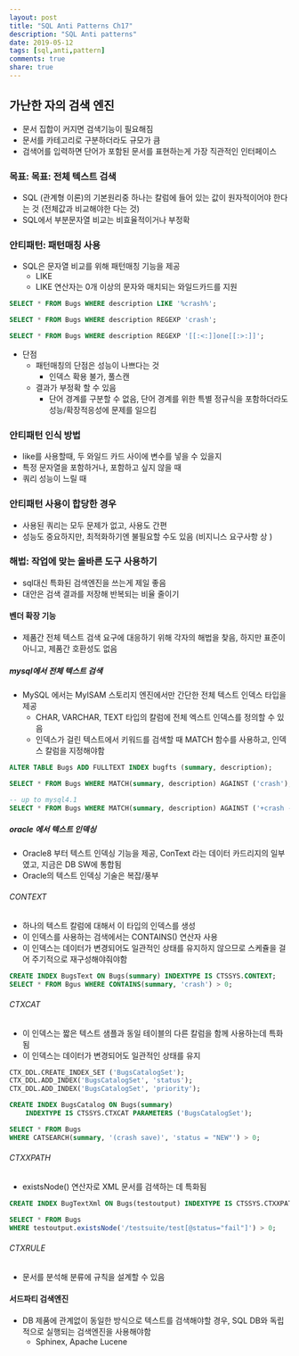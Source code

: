 ```yaml
---
layout: post
title: "SQL Anti Patterns Ch17"
description: "SQL Anti patterns"
date: 2019-05-12
tags: [sql,anti,pattern]
comments: true
share: true
---
```


## 가난한 자의 검색 엔진 
- 문서 집합이 커지면 검색기능이 필요해짐
- 문서를 카테고리로 구분하더라도 규모가 큼
- 검색어를 입력하면 단어가 포함된 문서를 표현하는게 가장 직관적인 인터페이스 

### 목표: 목표: 전체 텍스트 검색 
- SQL (관계형 이론)의 기본원리중 하나는 칼럼에 들어 있는 값이 원자적이어야 한다는 것 (전체값과 비교해야한 다는 것)
- SQL에서 부분문자열 비교는 비효율적이거나 부정확 

### 안티패턴: 패턴매칭 사용 
- SQL은 문자열 비교를 위해 패턴매칭 기능을 제공 
    - LIKE
    - LIKE 연산자는 0개 이상의 문자와 매치되는 와일드카드를 지원 
```sql
SELECT * FROM Bugs WHERE description LIKE '%crash%';

SELECT * FROM Bugs WHERE description REGEXP 'crash';

SELECT * FROM Bugs WHERE description REGEXP '[[:<:]]one[[:>:]]';
```
- 단점
    - 패턴매칭의 단점은 성능이 나쁘다는 것 
        - 인덱스 확용 불가, 풀스캔 
    - 결과가 부정확 할 수 있음 
        - 단어 경계를 구분할 수 없음, 단어 경계를 위한 특별 정규식을 포함하더라도 성능/확장적응성에 문제를 일으킴

### 안티패턴 인식 방법 
- like를 사용할때, 두 와일드 카드 사이에 변수를 넣을 수 있을지 
- 특정 문자열을 포함하거나, 포함하고 싶지 않을 때 
- 쿼리 성능이 느릴 때 

### 안티패턴 사용이 합당한 경우 
- 사용된 쿼리는 모두 문제가 없고, 사용도 간편
- 성능도 중요하지만, 최적화하기엔 불필요할 수도 있음 (비지니스 요구사항 상 )

### 해법: 작업에 맞는 올바른 도구 사용하기 
- sql대신 특화된 검색엔진을 쓰는게 제일 좋음 
- 대안은 검색 결과를 저장해 반복되는 비율 줄이기 

#### 벤더 확장 기능 
- 제품간 전체 텍스트 검색 요구에 대응하기 위해 각자의 해법을 찾음, 하지만 표준이 아니고, 제품간 호환성도 없음 

##### mysql에서 전체 텍스트 검색 
- MySQL 에서는 MyISAM 스토리지 엔진에서만 간단한 전체 텍스트 인덱스 타입을 제공 
    - CHAR, VARCHAR, TEXT 타입의 칼럼에 전체 엑스트 인덱스를 정의할 수 있음 
    - 인덱스가 걸린 텍스트에서 키워드를 검색할 때 MATCH 함수를 사용하고, 인덱스 칼럼을 지정해야함

```sql
ALTER TABLE Bugs ADD FULLTEXT INDEX bugfts (summary, description);

SELECT * FROM Bugs WHERE MATCH(summary, description) AGAINST ('crash');

-- up to mysql4.1
SELECT * FROM Bugs WHERE MATCH(summary, description) AGAINST ('+crash -save' IN BOOLEAN MODE);
```

##### oracle 에서 텍스트 인덱싱 
- Oracle8 부터 텍스트 인덱싱 기능을 제공, ConText 라는 데이터 카드리지의 일부였고, 지금은 DB SW에 통합됨 
- Oracle의 텍스트 인덱싱 기술은 복잡/풍부 

###### CONTEXT
- 하나의 텍스트 칼럼에 대해서 이 타입의 인덱스를 생성 
- 이 인덱스를 사용하는 검색에서는 CONTAINS() 연산자 사용 
- 이 인덱스는 데이터가 변경되어도 일관적인 상태를 유지하지 않으므로 스케쥴을 걸어 주기적으로 재구성해야줘야함
```sql
CREATE INDEX BugsText ON Bugs(summary) INDEXTYPE IS CTSSYS.CONTEXT;
SELECT * FROM Bgus WHERE CONTAINS(summary, 'crash') > 0;
```

###### CTXCAT
- 이 인덱스는 짧은 텍스트 샘플과 동일 테이블의 다른 칼럼을 함께 사용하는데 특화됨 
- 이 인덱스는 데이터가 변경되어도 일관적인 상태를 유지 

```sql
CTX_DDL.CREATE_INDEX_SET ('BugsCatalogSet');
CTX_DDL.ADD_INDEX('BugsCatalogSet', 'status');
CTX_DDL.ADD_INDEX('BugsCatalogSet', 'priority');

CREATE INDEX BugsCatalog ON Bugs(summary)
    INDEXTYPE IS CTSSYS.CTXCAT PARAMETERS ('BugsCatalogSet');

SELECT * FROM Bugs
WHERE CATSEARCH(summary, '(crash save)', 'status = "NEW"') > 0;
```


###### CTXXPATH
- existsNode() 연산자로 XML 문서를 검색하는 데 특화됨 
```sql
CREATE INDEX BugTextXml ON Bugs(testoutput) INDEXTYPE IS CTSSYS.CTXXPATH;

SELECT * FROM Bugs
WHERE testoutput.existsNode('/testsuite/test[@status="fail"]') > 0;
```

###### CTXRULE
- 문서를 분석해 분류에 규칙을 설계할 수 있음 

#### 서드파티 검색엔진 
- DB 제품에 관계없이 동일한 방식으로 텍스트를 검색해야할 경우, SQL DB와 독립적으로 실행되는 검색엔진을 사용해야함 
    - Sphinex, Apache Lucene 




